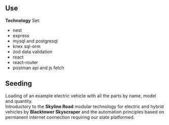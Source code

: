 ## Use

__Technology__ Set:  
- nest  
- express  
- mysql and postgresql  
- knex sql-orm  
- zod data validation  
- react  
- react-router  
- postman api and js fetch  

## Seeding

Loading of an example electric vehicle with all the parts by name, model and quantity.  
Introductory to the __Skyline Road__ modular technology for electric and hybrid vehicles by __Blacktower Skyscraper__ and the automation principles based on permanent internet connection requiring our state platformed.  
